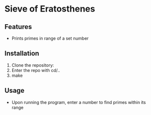 # Sieve of Eratosthenes

## Features

- Prints primes in range of a set number

## Installation

1. Clone the repository:
2. Enter the repo with cd/.. 
3. make

## Usage

- Upon running the program, enter a number to find primes within its range
